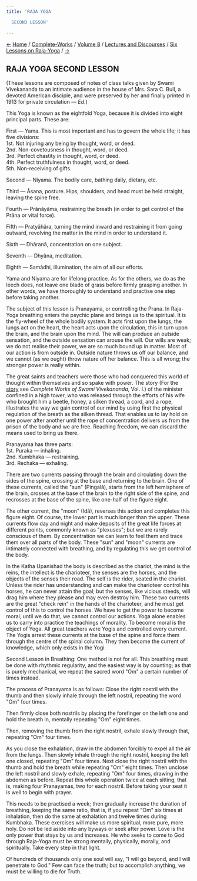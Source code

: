 ```yaml
---
title: 'RAJA YOGA

  SECOND LESSON'

---
```

<div>

[←](raja-yoga_i.htm) [Home](../../../../index.htm) /
[Complete-Works](../../../complete_works.htm) / [Volume
8](../../volume_8_contents.htm) / [Lectures and
Discourses](../lectures_and_discourses_contents.htm) / [Six Lessons on
Raja-Yoga](six_lessons_on_raja-yoga_contents.htm)
/ [→](raja-yoga_iii.htm)

  

## RAJA YOGA SECOND LESSON

(These lessons are composed of notes of class talks given by Swami
Vivekananda to an intimate audience in the house of Mrs. Sara C. Bull, a
devoted American disciple, and were preserved by her and finally printed
in 1913 for private circulation — *Ed*.)

This Yoga is known as the eightfold Yoga, because it is divided into
eight principal parts. These are:

First — Yama. This is most important and has to govern the whole life;
it has five divisions:  
        1st. Not injuring any being by thought, word, or deed.  
        2nd. Non-covetousness in thought, word, or deed.  
        3rd. Perfect chastity in thought, word, or deed.  
        4th. Perfect truthfulness in thought, word, or deed.  
        5th. Non-receiving of gifts.

Second — Niyama. The bodily care, bathing daily, dietary, etc.

Third — Âsana, posture. Hips, shoulders, and head must be held straight,
leaving the spine free.

Fourth — Prânâyâma, restraining the breath (in order to get control of
the Prâna or vital force).

Fifth — Pratyâhâra, turning the mind inward and restraining it from
going outward, revolving the matter in the mind in order to understand
it.

Sixth — Dhâranâ, concentration on one subject.

Seventh — Dhyâna, meditation.

Eighth — Samâdhi, illumination, the aim of all our efforts.

Yama and Niyama are for lifelong practice. As for the others, we do as
the leech does, not leave one blade of grass before firmly grasping
another. In other words, we have thoroughly to understand and practise
one step before taking another.

The subject of this lesson is Pranayama, or controlling the Prana. In
Raja-Yoga breathing enters the psychic plane and brings us to the
spiritual. It is the fly-wheel of the whole bodily system. It acts first
upon the lungs, the lungs act on the heart, the heart acts upon the
circulation, this in turn upon the brain, and the brain upon the mind.
The will can produce an outside sensation, and the outside sensation can
arouse the will. Our wills are weak; we do not realise their power, we
are so much bound up in matter. Most of our action is from outside in.
Outside nature throws us off our balance, and we cannot (as we ought)
throw nature off her balance. This is all wrong; the stronger power is
really within.

The great saints and teachers were those who had conquered this world of
thought within themselves and so spake with power. The story (For the
[story](../../../volume_1/raja-yoga/the_first_steps.htm#There_was_once_a)
see *Complete Works of Swami Vivekananda*, Vol. I.) of the minister
confined in a high tower, who was released through the efforts of his
wife who brought him a beetle, honey, a silken thread, a cord, and a
rope, illustrates the way we gain control of our mind by using first the
physical regulation of the breath as the silken thread. That enables us
to lay hold on one power after another until the rope of concentration
delivers us from the prison of the body and we are free. Reaching
freedom, we can discard the means used to bring us there.

Pranayama has three parts:  
        1st. Puraka — inhaling.  
        2nd. Kumbhaka — restraining.  
        3rd. Rechaka — exhaling.

There are two currents passing through the brain and circulating down
the sides of the spine, crossing at the base and returning to the brain.
One of these currents, called the "sun" (Pingalâ), starts from the left
hemisphere of the brain, crosses at the base of the brain to the right
side of the spine, and recrosses at the base of the spine, like one-half
of the figure eight.

The other current, the "moon" (Idâ), reverses this action and completes
this figure eight. Of course, the lower part is much longer than the
upper. These currents flow day and night and make deposits of the great
life forces at different points, commonly known as "plexuses"; but we
are rarely conscious of them. By concentration we can learn to feel them
and trace them over all parts of the body. These "sun" and "moon"
currents are intimately connected with breathing, and by regulating this
we get control of the body.

In the Katha Upanishad the body is described as the chariot, the mind is
the reins, the intellect is the charioteer, the senses are the horses,
and the objects of the senses their road. The self is the rider, seated
in the chariot. Unless the rider has understanding and can make the
charioteer control his horses, he can never attain the goal; but the
senses, like vicious steeds, will drag him where they please and may
even destroy him. These two currents are the great "check rein" in the
hands of the charioteer, and he must get control of this to control the
horses. We have to get the power to become moral; until we do that, we
cannot control our actions. Yoga alone enables us to carry into practice
the teachings of morality. To become moral is the object of Yoga. All
great teachers were Yogis and controlled every current. The Yogis arrest
these currents at the base of the spine and force them through the
centre of the spinal column. They then become the current of knowledge,
which only exists in the Yogi.

Second Lesson in Breathing: One method is not for all. This breathing
must be done with rhythmic regularity, and the easiest way is by
counting; as that is purely mechanical, we repeat the sacred word "Om" a
certain number of times instead.

The process of Pranayama is as follows: Close the right nostril with the
thumb and then slowly inhale through the left nostril, repeating the
word "Om" four times.

Then firmly close both nostrils by placing the forefinger on the left
one and hold the breath in, mentally repeating "Om" eight times.

Then, removing the thumb from the right nostril, exhale slowly through
that, repeating "Om" four times.

As you close the exhalation, draw in the abdomen forcibly to expel all
the air from the lungs. Then slowly inhale through the right nostril,
keeping the left one closed, repeating "Om" four times. Next close the
right nostril with the thumb and hold the breath while repeating "Om"
eight times. Then unclose the left nostril and slowly exhale, repeating
"Om" four times, drawing in the abdomen as before. Repeat this whole
operation twice at each sitting, that is, making four Pranayamas, two
for each nostril. Before taking your seat it is well to begin with
prayer.

This needs to be practised a week; then gradually increase the duration
of breathing, keeping the same ratio, that is, if you repeat "Om" six
times at inhalation, then do the same at exhalation and twelve times
during Kumbhaka. These exercises will make us more spiritual, more pure,
more holy. Do not be led aside into any byways or seek after power. Love
is the only power that stays by us and increases. He who seeks to come
to God through Raja-Yoga must be strong mentally, physically, morally,
and spiritually. Take every step in that light.

Of hundreds of thousands only one soul will say, "I will go beyond, and
I will penetrate to God." Few can face the truth; but to accomplish
anything, we must be willing to die for Truth.

</div>
